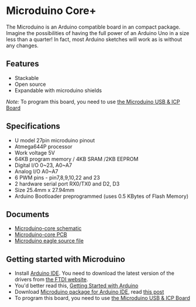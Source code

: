 # Microduino Core+

The Microduino is an Arduino compatible board in an compact package. Imagine the possibilities of having the full power of an Arduino Uno in a size less than a quarter! In fact, most Arduino sketches will work as is without any changes.

## Features

* Stackable
* Open source
* Expandable with microduino shields

_Note:_  To program this board, you need to use [the Microduino USB & ICP Board](microduino-ft232r.html)

## Specifications

* U model 27pin microduino pinout
* Atmega644P processor 
* Work voltage 5V
* 64KB program memory / 4KB SRAM /2KB EEPROM
* Digital I/O 0~23, A0~A7
* Analog I/O A0~A7
* 6 PWM pins - pin7,8,9,10,22 and 23
* 2 hardware serial port RX0/TX0 and D2, D3 
* Size 25.4mm x 27.94mm
* Arduino Bootloader preprogrammed (uses 0.5 KBytes of Flash Memory)

## Documents

* [Microduino-core schematic](http://wiki.microduino.net/images/thumb/8/8c/Microduino-Core%2B-sch.png/800px-Microduino-Core%2B-sch.png)
* [Microduino-core PCB](http://wiki.microduino.net/images/thumb/0/08/Microduino-Core%2B-pcb.png/656px-Microduino-Core%2B-pcb.png)
* [Microduino eagle source file](http://wiki.microduino.net/images/4/4d/Microduino-Core%2B.zip)

## Getting started with Microduino

* Install [Arduino IDE](http://arduino.cc/en/Main/Software). You need to download the latest version of the drivers from [the FTDI website](http://www.ftdichip.com/Drivers/VCP.htm).
* You'd better read this, [Getting Started with Arduino](http://arduino.cc/en/Guide/HomePage)
* Download [Microduino package for Arduino IDE](http://wiki.microduino.net/images/8/86/Microduino.zip), read [this post](microduino-package.html)
* To program this board, you need to use [the Microduino USB & ICP Board](microduino-ft232r.html)
